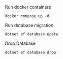 Run docker containers
```
docker compose up -d
```

Run database migration
```
dotnet ef database upate
```

Drop Database
```
dotnet ef database drop
```